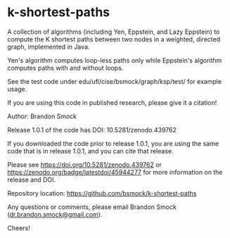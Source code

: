 # k-shortest-paths
A collection of algorithms (including Yen, Eppstein, and Lazy Eppstein) to compute the K shortest paths between two nodes in a weighted, directed graph, implemented in Java.

Yen's algorithm computes loop-less paths only while Eppstein's algorithm computes paths with and without loops.

See the test code under edu/ufl/cise/bsmock/graph/ksp/test/ for example usage.

If you are using this code in published research, please give it a citation!

Author: Brandon Smock

Release 1.0.1 of the code has DOI: 10.5281/zenodo.439762

If you downloaded the code prior to release 1.0.1, you are using the same code that is in release 1.0.1, and you can cite that release.

Please see https://doi.org/10.5281/zenodo.439762 or https://zenodo.org/badge/latestdoi/45944277 for more information on the release and DOI.

Repository location: https://github.com/bsmock/k-shortest-paths

Any questions or comments, please email Brandon Smock (dr.brandon.smock@gmail.com).

Cheers!
